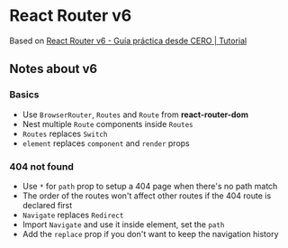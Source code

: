 # React Router v6

Based on [React Router v6 - Guía práctica desde CERO | Tutorial](https://youtu.be/KKXFmzr0nKk)

## Notes about v6

### Basics

- Use `BrowserRouter`, `Routes` and `Route` from **react-router-dom**
- Nest multiple `Route` components inside `Routes`
- `Routes` replaces `Switch`
- `element` replaces `component` and `render` props

### 404 not found

- Use `*` for `path` prop to setup a 404 page when there's no path match
- The order of the routes won't affect other routes if the 404 route is declared first
- `Navigate` replaces `Redirect`
- Import `Navigate` and use it inside element, set the `path`
- Add the `replace` prop if you don't want to keep the navigation history
